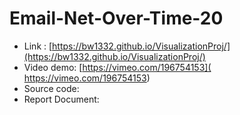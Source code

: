 # Email-Net-Over-Time-20
* Link : [https://bw1332.github.io/VisualizationProj/](https://bw1332.github.io/VisualizationProj/)
* Video demo: [https://vimeo.com/196754153]( https://vimeo.com/196754153)
* Source code:
* Report Document:
